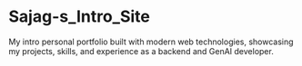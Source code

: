 # Sajag-s_Intro_Site
My intro personal portfolio built with modern web technologies, showcasing my projects, skills, and experience as a backend and GenAI developer.
